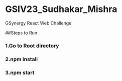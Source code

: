 # GSIV23_Sudhakar_Mishra
GSynergy React Web Challenge

##Steps to Run
### 1.Go to Root directory
### 2.npm install
### 3.npm start